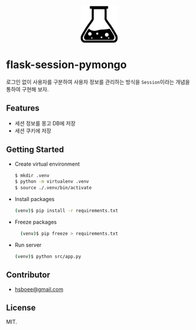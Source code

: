 <p align="center">
  <img src="./logo/flask.svg" width="100" height="100" alt="Sample logo" />
</p>


# flask-session-pymongo

로그인 없이 사용자를 구분하여 사용자 정보를 관리하는 방식을 `Session`이라는 개념을 통하여 구현해 보자.
<br />

## Features
- 세션 정보를 몽고 DB에 저장
- 세션 쿠키에 저장

## Getting Started
- Create virtual environment
    ```bash
    $ mkdir .venv
    $ python -m virtualenv .venv
    $ source ./.venv/bin/activate
    ```

- Install packages
    ```bash
    (venv)$ pip install -r requirements.txt
    ```
    
- Freeze packages
  ```bash
    (venv)$ pip freeze > requirements.txt
  ```

- Run server
    ```bash
    (venv)$ python src/app.py
    ```

## Contributor
- hsboee@gmail.com

## License
MIT.
